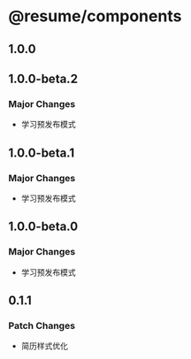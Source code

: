 # @resume/components

## 1.0.0

## 1.0.0-beta.2

### Major Changes

- 学习预发布模式

## 1.0.0-beta.1

### Major Changes

- 学习预发布模式

## 1.0.0-beta.0

### Major Changes

- 学习预发布模式

## 0.1.1

### Patch Changes

- 简历样式优化
